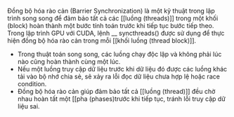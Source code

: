 Đồng bộ hóa rào cản (Barrier Synchronization) là một kỹ thuật trong lập trình song song để đảm bảo tất cả các [[luồng (threads)]] trong một khối (block) hoàn thành một bước tính toán trước khi tiếp tục bước tiếp theo.
Trong lập trình GPU với CUDA, lệnh __ syncthreads() được sử dụng để thực hiện đồng bộ hóa rào cản trong mỗi [[khối luồng (thread block)]].
- Trong thuật toán song song, các luồng chạy độc lập và không phải lúc nào cũng hoàn thành cùng một lúc.
- Nếu một luồng truy cập dữ liệu trước khi dữ liệu đó được các luồng khác tải vào bộ nhớ chia sẻ, sẽ xảy ra lỗi đọc dữ liệu chưa hợp lệ hoặc race condition.
- Đồng bộ hóa rào cản giúp đảm bảo tất cả [[luồng (thread)]] đều chờ nhau hoàn tất một [[pha (phases)trước khi tiếp tục, tránh lỗi truy cập dữ liệu sai.